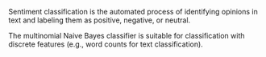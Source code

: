 Sentiment classification is the automated process of identifying opinions in text and labeling them as positive, negative, or neutral.

The multinomial Naive Bayes classifier is suitable for classification with discrete features (e.g., word counts for text classification).